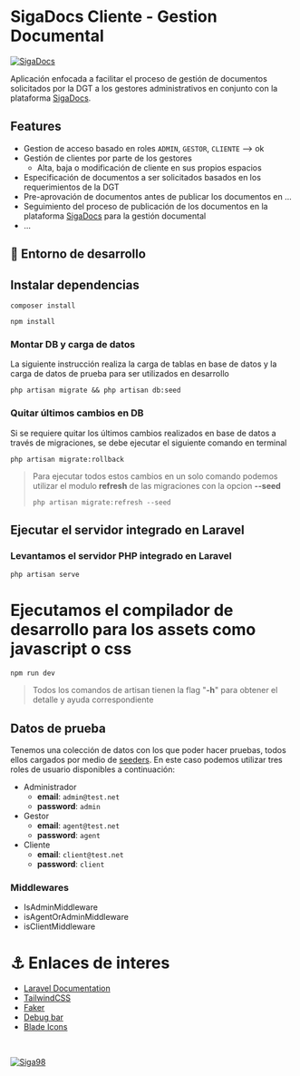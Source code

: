 # SigaDocs Cliente - Gestion Documental

[![SigaDocs](https://sigadocs.com/teams/download/logo/cc92cbb6-7cc6-40a1-be31-a7324bb992ec "SigaDocs")](https://sigadocs.com/accounts/login/)

Aplicación enfocada a facilitar el proceso de gestión de documentos solicitados por la DGT a los
gestores administrativos en conjunto con la
plataforma [SigaDocs](https://sigadocs.com/accounts/login/).

## Features

- Gestion de acceso basado en roles `ADMIN`, `GESTOR`, `CLIENTE` --> ok
- Gestión de clientes por parte de los gestores
    - Alta, baja o modificación de cliente en sus propios espacios
- Especificación de documentos a ser solicitados basados en los requerimientos de la DGT
- Pre-aprovación de documentos antes de publicar los documentos en ...
- Seguimiento del proceso de publicación de los documentos en la
  plataforma [SigaDocs](https://sigadocs.com/accounts/login/) para la gestión documental
- ...

## 🚀 Entorno de desarrollo

## Instalar dependencias

```shell
composer install 
```

```shell
npm install 
```

### Montar DB y carga de datos

La siguiente instrucción realiza la carga de tablas en base de datos y la carga de datos de prueba
para ser utilizados en desarrollo

```shell
php artisan migrate && php artisan db:seed
```

### Quitar últimos cambios en DB

Si se requiere quitar los últimos cambios realizados en base de datos a través de migraciones, se
debe ejecutar el siguiente comando en terminal

```shell
php artisan migrate:rollback
```

> Para ejecutar todos estos cambios en un solo comando podemos utilizar el modulo **refresh** de las
> migraciones con la opcion **--seed**
> ```shell
> php artisan migrate:refresh --seed
> ```

## Ejecutar el servidor integrado en Laravel

### Levantamos el servidor PHP integrado en Laravel

```shell 
php artisan serve
```

# Ejecutamos el compilador de desarrollo para los assets como javascript o css

```shell 
npm run dev
```

> Todos los comandos de artisan tienen la flag "**-h**" para obtener el detalle y ayuda
> correspondiente

## Datos de prueba

Tenemos una colección de datos con los que poder hacer pruebas, todos ellos cargados por medio de
[seeders](./database/seeders/DatabaseSeeder.php).
En este caso podemos utilizar tres roles de usuario disponibles a continuación:

+ Administrador
    + **email**: `admin@test.net`
    + **password**: `admin`
+ Gestor
    + **email**: `agent@test.net`
    + **password**: `agent`
+ Cliente
    + **email**: `client@test.net`
    + **password**: `client`

### Middlewares
+ IsAdminMiddleware
+ isAgentOrAdminMiddleware
+ isClientMiddleware

# ⚓ Enlaces de interes

- [Laravel Documentation](https://laravel.com/docs/10.x)
- [TailwindCSS](https://tailwindcss.com/docs/installation)
- [Faker](https://fakerphp.github.io/)
- [Debug bar](https://github.com/barryvdh/laravel-debugbar)
- [Blade Icons](https://blade-ui-kit.com/blade-icons)

<br>


[![Siga98](https://www.gestores.net/assets/images/logo-siga.png "Siga98")](https://www.gestores.net/)


